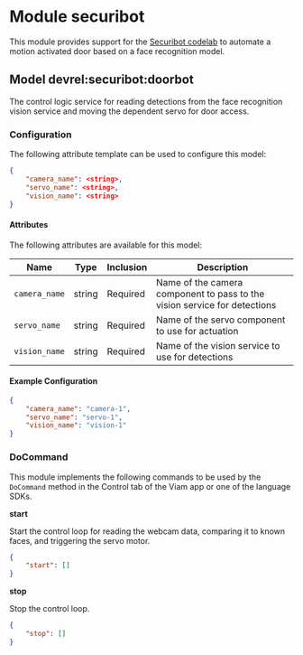 # Module securibot 

This module provides support for the [Securibot codelab](https://codelabs.viam.com) to automate a motion activated door based on a face recognition model.

## Model devrel:securibot:doorbot

The control logic service for reading detections from the face recognition vision service and moving the dependent servo for door access.

### Configuration
The following attribute template can be used to configure this model:

```json
{
    "camera_name": <string>,
    "servo_name": <string>,
    "vision_name": <string>
}
```

#### Attributes

The following attributes are available for this model:

| Name          | Type   | Inclusion | Description                |
|---------------|--------|-----------|----------------------------|
| `camera_name` | string  | Required  | Name of the camera component to pass to the vision service for detections |
| `servo_name` | string | Required  | Name of the servo component to use for actuation |
| `vision_name` | string | Required  | Name of the vision service to use for detections |

#### Example Configuration

```json
{
    "camera_name": "camera-1",
    "servo_name": "servo-1",
    "vision_name": "vision-1"
}
```

### DoCommand

This module implements the following commands to be used by the `DoCommand` method in the Control tab of the Viam app or one of the language SDKs.

**start**

Start the control loop for reading the webcam data, comparing it to known faces, and triggering the servo motor.

```json
{
    "start": []
}
```

**stop**

Stop the control loop.

```json
{
    "stop": []
}
```
